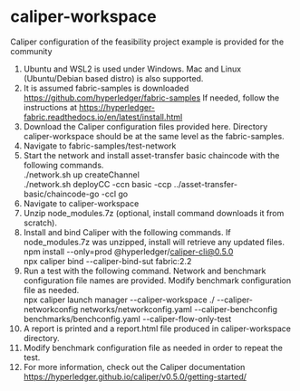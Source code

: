 # caliper-workspace
Caliper configuration of the feasibility project example is provided for the community

1. Ubuntu and WSL2 is used under Windows. Mac and Linux (Ubuntu/Debian based distro) is also supported.
2. It is assumed fabric-samples is downloaded https://github.com/hyperledger/fabric-samples If needed, follow the instructions at https://hyperledger-fabric.readthedocs.io/en/latest/install.html
3. Download the Caliper configuration files provided here. Directory caliper-workspace should be at the same level as the fabric-samples.
4. Navigate to fabric-samples/test-network
5. Start the network and install asset-transfer basic chaincode with the following commands.    
./network.sh up createChannel    
./network.sh deployCC -ccn basic -ccp ../asset-transfer-basic/chaincode-go -ccl go
6. Navigate to caliper-workspace
7. Unzip node_modules.7z (optional, install command downloads it from scratch).
8. Install and bind Caliper with the following commands. If node_modules.7z was unzipped, install will retrieve any updated files.    
npm install --only=prod @hyperledger/caliper-cli@0.5.0    
npx caliper bind --caliper-bind-sut fabric:2.2
9. Run a test with the following command. Network and benchmark configuration file names are provided. Modify benchmark configuration file as needed.    
npx caliper launch manager --caliper-workspace ./ --caliper-networkconfig networks/networkconfig.yaml --caliper-benchconfig benchmarks/benchconfig.yaml --caliper-flow-only-test
10. A report is printed and a report.html file produced in caliper-workspace directory.
11. Modify benchmark configuration file as needed in order to repeat the test.
12. For more information, check out the Caliper documentation https://hyperledger.github.io/caliper/v0.5.0/getting-started/
